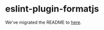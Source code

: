 # eslint-plugin-formatjs

We've migrated the README to [here](../../website/docs/tooling/linter.md).